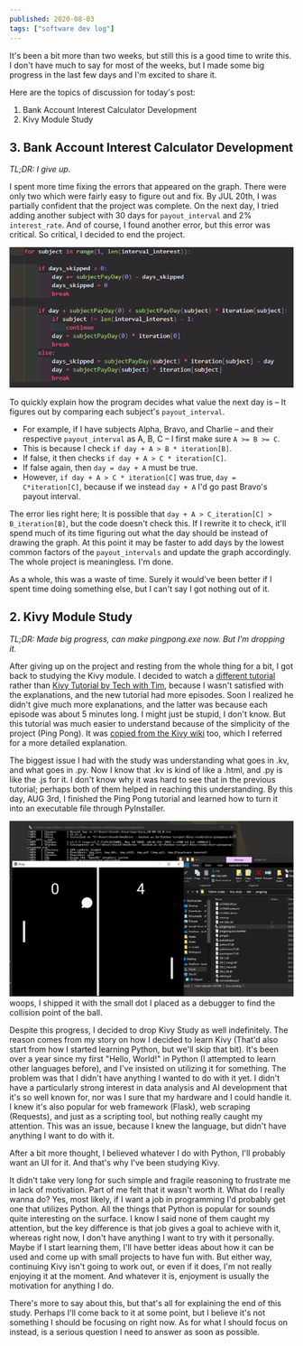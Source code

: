 ```yaml
---
published: 2020-08-03
tags: ["software dev log"]
---
```



It's been a bit more than two weeks, but still this is a good time to write this. I don't have much to say for most of the weeks, but I made some big progress in the last few days and I'm excited to share it.

Here are the topics of discussion for today's post:

1. Bank Account Interest Calculator Development
2. Kivy Module Study

## 3. Bank Account Interest Calculator Development

_TL;DR: I give up._

I spent more time fixing the errors that appeared on the graph. There were only two which were fairly easy to figure out and fix. By JUL 20th, I was partially confident that the project was complete. On the next day, I tried adding another subject with 30 days for `payout_interval` and 2% `interest_rate`. And of course, I found another error, but this error was critical. So critical, I decided to end the project.

![image](../../../assets/blogs/software-dev-log-3.png)

To quickly explain how the program decides what value the next day is – It figures out by comparing each subject's `payout_interval`.

- For example, if I have subjects Alpha, Bravo, and Charlie – and their respective `payout_interval` as A, B, C – I first make sure `A >= B >= C`.
- This is because I check `if day + A > B * iteration[B]`.
- If false, it then checks `if day + A > C * iteration[C]`.
- If false again, then `day = day + A` must be true.
- However, `if day + A > C * iteration[C]` was true, `day = C*iteration[C]`, because if we instead `day + A` I'd go past Bravo's payout interval.

The error lies right here; It is possible that `day + A > C_iteration[C] > B_iteration[B]`, but the code doesn't check this. If I rewrite it to check, it'll spend much of its time figuring out what the day should be instead of drawing the graph. At this point it may be faster to add days by the lowest common factors of the `payout_intervals` and update the graph accordingly. The whole project is meaningless. I'm done.

As a whole, this was a waste of time. Surely it would've been better if I spent time doing something else, but I can't say I got nothing out of it.

## 2. Kivy Module Study

_TL;DR: Made big progress, can make pingpong.exe now. But I'm dropping it._

After giving up on the project and resting from the whole thing for a bit, I got back to studying the Kivy module. I decided to watch a [different tutorial](https://www.youtube.com/playlist?list=PLhTjy8cBISEpobkPwLm71p5YNBzPH9m9V) rather than [Kivy Tutorial by Tech with Tim](https://www.youtube.com/playlist?list=PLzMcBGfZo4-kSJVMyYeOQ8CXJ3z1k7gHn), because I wasn't satisfied with the explanations, and the new tutorial had more episodes. Soon I realized he didn't give much more explanations, and the latter was because each episode was about 5 minutes long. I might just be stupid, I don't know. But this tutorial was much easier to understand because of the simplicity of the project (Ping Pong). It was [copied from the Kivy wiki](https://kivy.org/doc/stable/tutorials/pong.html) too, which I referred for a more detailed explanation.

The biggest issue I had with the study was understanding what goes in .kv, and what goes in .py. Now I know that .kv is kind of like a .html, and .py is like the .js for it. I don't know why it was hard to see that in the previous tutorial; perhaps both of them helped in reaching this understanding. By this day, AUG 3rd, I finished the Ping Pong tutorial and learned how to turn it into an executable file through PyInstaller.

![image](../../../assets/blogs/b1f4948bcb25f6f6c2a4b29521182515.png)
woops, I shipped it with the small dot I placed as a debugger to find the collision point of the ball.

Despite this progress, I decided to drop Kivy Study as well indefinitely. The reason comes from my story on how I decided to learn Kivy (That'd also start from how I started learning Python, but we'll skip that bit). It's been over a year since my first "Hello, World!" in Python (I attempted to learn other languages before), and I've insisted on utilizing it for something. The problem was that I didn't have anything I wanted to do with it yet. I didn't have a particularly strong interest in data analysis and AI development that it's so well known for, nor was I sure that my hardware and I could handle it. I knew it's also popular for web framework (Flask), web scraping (Requests), and just as a scripting tool, but nothing really caught my attention. This was an issue, because I knew the language, but didn't have anything I want to do with it.

After a bit more thought, I believed whatever I do with Python, I'll probably want an UI for it. And that's why I've been studying Kivy.

It didn't take very long for such simple and fragile reasoning to frustrate me in lack of motivation. Part of me felt that it wasn't worth it. What do I really wanna do? Yes, most likely, if I want a job in programming I'd probably get one that utilizes Python. All the things that Python is popular for sounds quite interesting on the surface. I know I said none of them caught my attention, but the key difference is that job gives a goal to achieve with it, whereas right now, I don't have anything I want to try with it personally. Maybe if I start learning them, I'll have better ideas about how it can be used and come up with small projects to have fun with. But either way, continuing Kivy isn't going to work out, or even if it does, I'm not really enjoying it at the moment. And whatever it is, enjoyment is usually the motivation for anything I do.

There's more to say about this, but that's all for explaining the end of this study. Perhaps I'll come back to it at some point, but I believe it's not something I should be focusing on right now. As for what I should focus on instead, is a serious question I need to answer as soon as possible.
